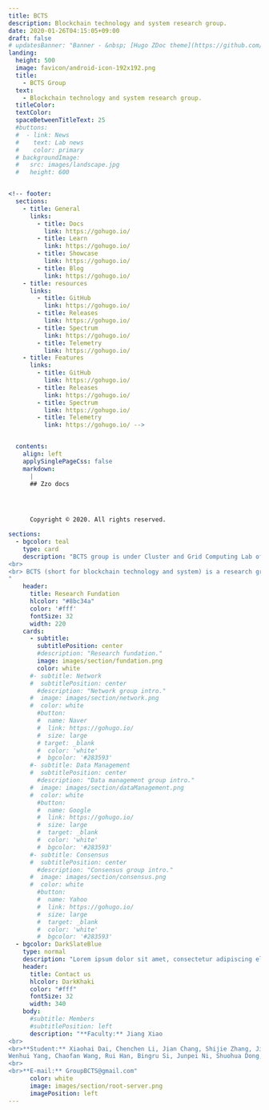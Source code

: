 ```yaml
---
title: BCTS
description: Blockchain technology and system research group.
date: 2020-01-26T04:15:05+09:00
draft: false
# updatesBanner: "Banner - &nbsp; [Hugo ZDoc theme](https://github.com/zzossig/hugo-theme-zdoc) &nbsp; just arrived"
landing:
  height: 500
  image: favicon/android-icon-192x192.png
  title:
    - BCTS Group
  text:
    - Blockchain technology and system research group.
  titleColor:
  textColor:
  spaceBetweenTitleText: 25
  #buttons:
  #  - link: News
  #    text: Lab news
  #    color: primary
  # backgroundImage: 
  #   src: images/landscape.jpg
  #   height: 600


<!-- footer:
  sections:
    - title: General
      links:
        - title: Docs
          link: https://gohugo.io/
        - title: Learn
          link: https://gohugo.io/
        - title: Showcase
          link: https://gohugo.io/
        - title: Blog
          link: https://gohugo.io/
    - title: resources
      links:
        - title: GitHub
          link: https://gohugo.io/
        - title: Releases
          link: https://gohugo.io/
        - title: Spectrum
          link: https://gohugo.io/
        - title: Telemetry
          link: https://gohugo.io/
    - title: Features
      links:
        - title: GitHub
          link: https://gohugo.io/
        - title: Releases
          link: https://gohugo.io/
        - title: Spectrum
          link: https://gohugo.io/
        - title: Telemetry
          link: https://gohugo.io/ -->


  contents: 
    align: left
    applySinglePageCss: false
    markdown:
      |
      ## Zzo docs



      
      Copyright © 2020. All rights reserved.

sections:
  - bgcolor: teal
    type: card
    description: "BCTS group is under Cluster and Grid Computing Lab of Huazhong University of Science and Technology.
<br> 
<br> BCTS (short for blockchain technology and system) is a research group aiming to promote the scalability of the blockchain systems and explore the potential application scenario of the blockchain technology. Also, BCTS group tries to dig out values by analyzing the blockchain data, and enable cross-chain value transfer and data sharing.
"
    header: 
      title: Research Fundation
      hlcolor: "#8bc34a"
      color: '#fff'
      fontSize: 32
      width: 220
    cards:
      - subtitle: 
        subtitlePosition: center
        #description: "Research fundation."
        image: images/section/fundation.png
        color: white
      #- subtitle: Network
      #  subtitlePosition: center
        #description: "Network group intro."
      #  image: images/section/network.png
      #  color: white
        #button: 
        #  name: Naver
        #  link: https://gohugo.io/
        #  size: large
        # target: _blank
        #  color: 'white'
        #  bgcolor: '#283593'
      #- subtitle: Data Management
      #  subtitlePosition: center
        #description: "Data management group intro."
      #  image: images/section/dataManagement.png
      #  color: white
        #button: 
        #  name: Google
        #  link: https://gohugo.io/
        #  size: large
        #  target: _blank
        #  color: 'white'
        #  bgcolor: '#283593'
      #- subtitle: Consensus
      #  subtitlePosition: center
        #description: "Consensus group intro."
      #  image: images/section/consensus.png
      #  color: white
        #button: 
        #  name: Yahoo
        #  link: https://gohugo.io/
        #  size: large
        #  target: _blank
        #  color: 'white'
        #  bgcolor: '#283593'
  - bgcolor: DarkSlateBlue
    type: normal
    description: "Lorem ipsum dolor sit amet, consectetur adipiscing elit. Fusce id eleifend erat. Integer eget mattis augue. Suspendisse semper laoreet tortor sed convallis. Nulla ac euismod lorem"
    header:
      title: Contact us
      hlcolor: DarkKhaki
      color: "#fff"
      fontSize: 32
      width: 340
    body:
      #subtitle: Members
      #subtitlePosition: left
      description: "**Faculty:** Jiang Xiao
<br>
<br>**Student:** Xiaohai Dai, Chenchen Li, Jian Chang, Shijie Zhang, Jiajie Zeng, 
Wenhui Yang, Chaofan Wang, Rui Han, Bingru Si, Junpei Ni, Shuohua Dong, Feng Chen
<br>
<br>**E-mail:** GroupBCTS@gmail.com"
      color: white
      image: images/section/root-server.png
      imagePosition: left
---
```



